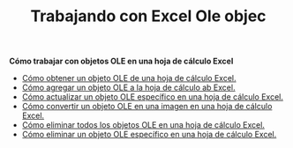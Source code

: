 ﻿---
title: Trabajando con Excel Ole objec
second_title: Aspose.Cells Cloud Documen
linktitle: OleObject
type: docs
url: /es/oleobjects/
aliases: [/working-with-oleobjects/]
keywords: Get, add, delete, and update an OLE object in an Excel worksheet
description: Aspose.Cells Cloud REST API permite obtener, agregar, eliminar y actualizar un objeto OLE en una hoja de cálculo Excel. El SDK admite varios lenguajes de desarrollo, como Android, C#, Go, Java, NodeJS, Perl, PHP, Python, Ruby y Swift.
weight: 100
kwords: Excel, Office Nube, REST API, Hoja de cálculo, PDF, CSV, Json, Markdown, OleObjects
---
**Cómo trabajar con objetos OLE en una hoja de cálculo Excel**

- [Cómo obtener un objeto OLE de una hoja de cálculo Excel.](/cells/es/oleobjects/get/)
- [Cómo agregar un objeto OLE a la hoja de cálculo ab Excel.](/cells/es/oleobjects/add/)
- [Cómo actualizar un objeto OLE específico en una hoja de cálculo Excel.](/cells/es/oleobjects/update/)
- [Cómo convertir un objeto OLE en una imagen en una hoja de cálculo Excel.](/cells/es/oleobjects/convert/)
- [Cómo eliminar todos los objetos OLE en una hoja de cálculo Excel.](/cells/es/oleobjects/clear/)
- [Cómo eliminar un objeto OLE específico en una hoja de cálculo Excel.](/cells/es/oleobjects/delete/)
